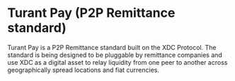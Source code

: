 # Turant Pay (P2P Remittance standard)

Turant Pay is a P2P Remittance standard built on the XDC Protocol. The standard is being designed to be pluggable by remittance companies and use XDC as a digital asset to relay liquidity from one peer to another across geographically spread locations and fiat currencies.
